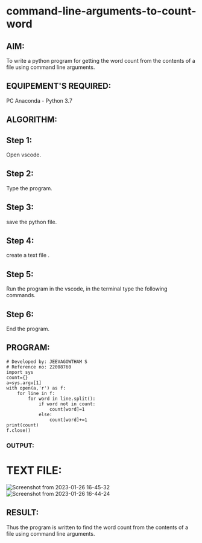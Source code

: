 # command-line-arguments-to-count-word
## AIM:
To write a python program for getting the word count from the contents of a file using command line arguments.
## EQUIPEMENT'S REQUIRED: 
PC
Anaconda - Python 3.7
## ALGORITHM: 
## Step 1:

Open vscode.
## Step 2:

Type the program.
## Step 3:

save the python file.
## Step 4:

create a text file .
## Step 5:

Run the program in the vscode, in the terminal type the following commands.
## Step 6:

End the program.

## PROGRAM:
```
# Developed by: JEEVAGOWTHAM S
# Reference no: 22008760
import sys
count={}
a=sys.argv[1]
with open(a,'r') as f:
    for line in f:
        for word in line.split():
            if word not in count:
                count[word]=1
            else:
                count[word]+=1
print(count)
f.close()
```

### OUTPUT:

# TEXT FILE:
![Screenshot from 2023-01-26 16-45-32](https://user-images.githubusercontent.com/118042624/214823019-ee03a2ae-57e3-4c1a-a0e5-c5b11e8863d5.png)
![Screenshot from 2023-01-26 16-44-24](https://user-images.githubusercontent.com/118042624/214823074-e8060556-489c-470d-9f9a-c128a45c38f9.png)




## RESULT:
Thus the program is written to find the word count from the contents of a file using command line arguments.
